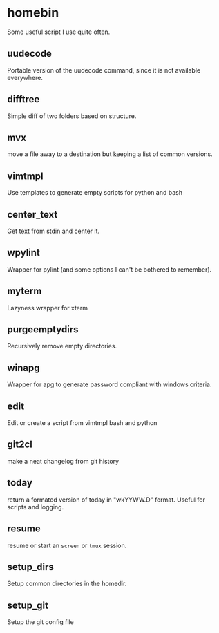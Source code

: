 # homebin

Some useful script I use quite often.

## uudecode

Portable version of the uudecode command, since it is not available
everywhere.

## difftree

Simple diff of two folders based on structure.

## mvx

move a file away to a destination but keeping a list of common
versions.

## vimtmpl

Use templates to generate empty scripts for python and bash

## center_text

Get text from stdin and center it.

## wpylint

Wrapper for pylint (and some options I can't be bothered to
remember).

## myterm

Lazyness wrapper for xterm

## purgeemptydirs

Recursively remove empty directories.

## winapg

Wrapper for apg to generate password compliant with windows
criteria.

## edit

Edit or create a script from vimtmpl bash and python

## git2cl

make a neat changelog from git history

## today

return a formated version of today in "wkYYWW.D" format. Useful for
scripts and logging.

## resume

resume or start an ``screen`` or ``tmux`` session.

## setup_dirs

Setup common directories in the homedir.

## setup_git

Setup the git config file

